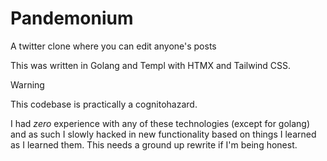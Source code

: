 # Pandemonium
A twitter clone where you can edit anyone's posts

This was written in Golang and Templ with HTMX and Tailwind CSS.

> [!WARNING]
> This codebase is practically a cognitohazard.

I had *zero* experience with any of these technologies (except for golang) and as such I
slowly hacked in new functionality based on things I learned as I learned them. This needs
a ground up rewrite if I'm being honest.

